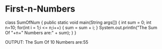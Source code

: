 # First-n-Numbers
class SumOfNum
 {
 public static void main(String args[])
 {
 int sum = 0;
 int n=10;
 for(int i = 1;i <= n;i++)
 {
 sum = sum + i;
 }
 System.out.println("The Sum Of "+n+" Numbers are:" + sum);
 }
 }


OUTPUT:
The Sum Of 10 Numbers are:55
